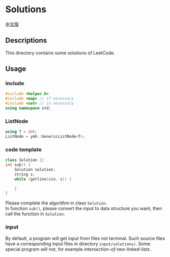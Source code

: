 # Solutions  
[中文版](README.ZH.md)
## Descriptions
This directory contains some solutions of LeetCode.
## Usage
### include
```c++
#include <helper.h>
#include <map> // if necessary
#include <set> // in necessary
using namespace std;
```
### ListNode
```c++
using T = int;
ListNode = ymh::GenericListNode<T>;
```
### code template
```c++
class Solution {}
int sub() {
    Solution solution;
    string s;
    while (getline(cin, s)) {
        
    }
}
``` 
Please complete the algorithm in class `Solution`.  
In function `sub()`, please convert the input to data structure you want, then call the function in `Solution`.
### input
By default, a program will get input from files not terminal. Such source files have a corresponding input files in directory `input/solutions/`.  Some special program will not, for example *intersection-of-two-linked-lists* .
